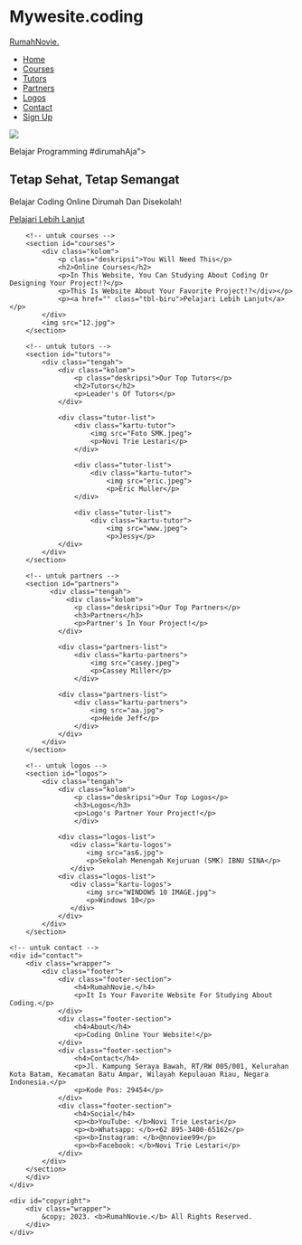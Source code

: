 # Mywesite.coding

<!DOCTYPE html>
<html lang="en">
<head>
    <meta charset="UTF-8">
    <meta http-equiv="X-UA-Compatible" content="IE=edge">
    <meta name="viewport" content="width=device-width, initial-scale=1.0">
    <title>Programming Di RumahNovie.</title>
    <link rel="stylesheet" href="style.css">
</head>
<body>
    <nav>
        <div class="wrapper">
            <div class="logo"><a href=''>RumahNovie.</a></div>
            <div class="menu">
                <ul>
                    <li><a href="#home">Home</a></li>
                    <li><a href="#courses">Courses</a></li>
                    <li><a href="#tutors">Tutors</a></li>
                    <li><a href="#partners">Partners</a></li>
                    <li><a href="#logos">Logos</a></li>
                    <li><a href="#contact">Contact</a></li>
                    <li><a href="" class="tbl-biru">Sign Up</a></li>
                </ul>
            </div>
        </div>
    </nav>
    <div class="wrapper">
        <!-- untuk home -->
        <section id="home">
            <img src="file:///C:/membuat%20layout.php/Tutorial%20Layout/1.webp">
            <div class="kolom">
                <p class="deskripsi">Belajar Programming #dirumahAja"></div></p>
                <h2>Tetap Sehat, Tetap Semangat</h2>
                <p>Belajar Coding Online Dirumah Dan Disekolah!</p>
                <p><a href="" class="tbl-pink">Pelajari Lebih Lanjut</a></p>
            </div>
        </section>

        <!-- untuk courses -->
        <section id="courses">
            <div class="kolom">
                <p class="deskripsi">You Will Need This</p>
                <h2>Online Courses</h2>
                <p>In This Website, You Can Studying About Coding Or Designing Your Project!?</p>
                <p>This Is Website About Your Favorite Project!?</div></p>
                <p><a href="" class="tbl-biru">Pelajari Lebih Lanjut</a></p>
            </div>
            <img src="12.jpg">
        </section>

        <!-- untuk tutors -->
        <section id="tutors">
            <div class="tengah">
                <div class="kolom">
                    <p class="deskripsi">Our Top Tutors</p>
                    <h2>Tutors</h2>
                    <p>Leader's Of Tutors</p>
                </div>

                <div class="tutor-list">
                    <div class="kartu-tutor">
                        <img src="Foto SMK.jpeg">
                        <p>Novi Trie Lestari</p>
                    </div>

                    <div class="tutor-list">
                        <div class="kartu-tutor">
                            <img src="eric.jpeg">
                            <p>Eric Muller</p>
                    </div>

                    <div class="tutor-list">
                        <div class="kartu-tutor">
                            <img src="www.jpeg">
                            <p>Jessy</p>
                </div>
            </div>
        </section>

        <!-- untuk partners -->
        <section id="partners">
              <div class="tengah">
                  <div class="kolom">
                    <p class="deskripsi">Our Top Partners</p>
                    <h3>Partners</h3>
                    <p>Partner's In Your Project!</p>
                </div>

                <div class="partners-list">
                    <div class="kartu-partners">
                        <img src="casey.jpeg">
                        <p>Cassey Miller</p>
                    </div>

                <div class="partners-list">
                    <div class="kartu-partners">
                        <img src="aa.jpg">
                        <p>Heide Jeff</p>
                    </div>
                </div>
            </div>
        </section>

        <!-- untuk logos -->            
        <section id="logos">
            <div class="tengah">
                <div class="kolom">
                    <p class="deskripsi">Our Top Logos</p>
                    <h3>Logos</h3>
                    <p>Logo's Partner Your Project!</p>
                    </div>

                <div class="logos-list">
                   <div class="kartu-logos">
                       <img src="as6.jpg">
                       <p>Sekolah Menengah Kejuruan (SMK) IBNU SINA</p>
                   </div>
                <div class="logos-list">  
                   <div class="kartu-logos">
                       <img src="WINDOWS 10 IMAGE.jpg">
                       <p>Windows 10</p>
                   </div>
                </div>
            </div>
        </section>
    
    <!-- untuk contact -->
    <div id="contact">
        <div class="wrapper">
            <div class="footer">
                <div class="footer-section">
                    <h4>RumahNovie.</h4>
                    <p>It Is Your Favorite Website For Studying About Coding.</p>
                </div>
                <div class="footer-section">
                    <h4>About</h4>
                    <p>Coding Online Your Website!</p>
                </div>
                <div class="footer-section">
                    <h4>Contact</h4>
                    <p>Jl. Kampung Seraya Bawah, RT/RW 005/001, Kelurahan Kota Batam, Kecamatan Batu Ampar, Wilayah Kepulauan Riau, Negara Indonesia.</p>
                    <p>Kode Pos: 29454</p>
                </div>
                <div class="footer-section">
                    <h4>Social</h4>
                    <p><b>YouTube: </b>Novi Trie Lestari</p>
                    <p><b>Whatsapp: </b>+62 895-3400-65162</p>
                    <p><b>Instagram: </b>@nnoviee99</p>
                    <p><b>Facebook: </b>Novi Trie Lestari</p>
                </div>
            </div>
        </section>
        </div>
    </div>

    <div id="copyright">
        <div class="wrapper">
            &copy; 2023. <b>RumahNovie.</b> All Rights Reserved.
        </div>
    </div>
</body>
</html>

